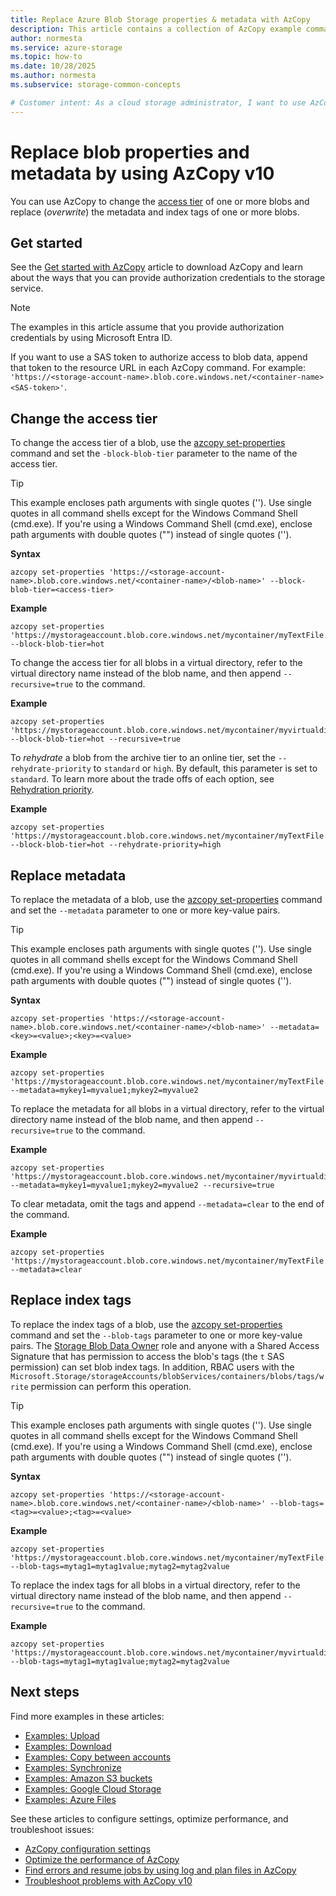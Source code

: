 ```yaml
---
title: Replace Azure Blob Storage properties & metadata with AzCopy
description: This article contains a collection of AzCopy example commands that help you set properties and metadata. 
author: normesta
ms.service: azure-storage
ms.topic: how-to
ms.date: 10/28/2025
ms.author: normesta
ms.subservice: storage-common-concepts

# Customer intent: As a cloud storage administrator, I want to use AzCopy to change blob properties and metadata, so that I can efficiently manage and optimize storage access and organization.
---
```


# Replace blob properties and metadata by using AzCopy v10

You can use AzCopy to change the [access tier](../blobs/access-tiers-overview.md) of one or more blobs and replace (_overwrite_) the metadata and index tags of one or more blobs. 

## Get started

See the [Get started with AzCopy](storage-use-azcopy-v10.md) article to download AzCopy and learn about the ways that you can provide authorization credentials to the storage service.

> [!NOTE]
> The examples in this article assume that you provide authorization credentials by using Microsoft Entra ID.
>
> If you want to use a SAS token to authorize access to blob data, append that token to the resource URL in each AzCopy command. For example: `'https://<storage-account-name>.blob.core.windows.net/<container-name><SAS-token>'`.

## Change the access tier

To change the access tier of a blob, use the [azcopy set-properties](https://github.com/Azure/azure-storage-azcopy/wiki/azcopy_set-properties) command and set the `-block-blob-tier` parameter to the name of the access tier. 

> [!TIP]
> This example encloses path arguments with single quotes (''). Use single quotes in all command shells except for the Windows Command Shell (cmd.exe). If you're using a Windows Command Shell (cmd.exe), enclose path arguments with double quotes ("") instead of single quotes ('').

**Syntax**

`azcopy set-properties 'https://<storage-account-name>.blob.core.windows.net/<container-name>/<blob-name>' --block-blob-tier=<access-tier>`

**Example**

```azcopy
azcopy set-properties 'https://mystorageaccount.blob.core.windows.net/mycontainer/myTextFile.txt' --block-blob-tier=hot

```

To change the access tier for all blobs in a virtual directory, refer to the virtual directory name instead of the blob name, and then append `--recursive=true` to the command.

**Example**

```azcopy
azcopy set-properties 'https://mystorageaccount.blob.core.windows.net/mycontainer/myvirtualdirectory' --block-blob-tier=hot --recursive=true
```

To _rehydrate_ a blob from the archive tier to an online tier, set the `--rehydrate-priority` to `standard` or `high`. By default, this parameter is set to `standard`. To learn more about the trade offs of each option, see [Rehydration priority](../blobs/archive-rehydrate-overview.md#rehydration-priority). 

**Example**

```azcopy
azcopy set-properties 'https://mystorageaccount.blob.core.windows.net/mycontainer/myTextFile.txt' --block-blob-tier=hot --rehydrate-priority=high
```

## Replace metadata

To replace the metadata of a blob, use the [azcopy set-properties](https://github.com/Azure/azure-storage-azcopy/wiki/azcopy_set-properties) command and set the `--metadata` parameter to one or more key-value pairs.

> [!TIP]
> This example encloses path arguments with single quotes (''). Use single quotes in all command shells except for the Windows Command Shell (cmd.exe). If you're using a Windows Command Shell (cmd.exe), enclose path arguments with double quotes ("") instead of single quotes ('').

**Syntax**

`azcopy set-properties 'https://<storage-account-name>.blob.core.windows.net/<container-name>/<blob-name>' --metadata=<key>=<value>;<key>=<value>`

**Example**

```azcopy
azcopy set-properties 'https://mystorageaccount.blob.core.windows.net/mycontainer/myTextFile.txt' --metadata=mykey1=myvalue1;mykey2=myvalue2
```

To replace the metadata for all blobs in a virtual directory, refer to the virtual directory name instead of the blob name, and then append `--recursive=true` to the command.

**Example**

```azcopy
azcopy set-properties 'https://mystorageaccount.blob.core.windows.net/mycontainer/myvirtualdirectory' --metadata=mykey1=myvalue1;mykey2=myvalue2 --recursive=true
```

To clear metadata, omit the tags and append `--metadata=clear` to the end of the command.

**Example**

```azcopy
azcopy set-properties 'https://mystorageaccount.blob.core.windows.net/mycontainer/myTextFile.txt' --metadata=clear
```

## Replace index tags

To replace the index tags of a blob, use the [azcopy set-properties](https://github.com/Azure/azure-storage-azcopy/wiki/azcopy_set-properties) command and set the `--blob-tags` parameter to one or more key-value pairs. The [Storage Blob Data Owner](../../role-based-access-control/built-in-roles.md#storage-blob-data-owner) role and anyone with a Shared Access Signature that has permission to access the blob's tags (the `t` SAS permission) can set blob index tags. In addition, RBAC users with the `Microsoft.Storage/storageAccounts/blobServices/containers/blobs/tags/write` permission can perform this operation.

> [!TIP]
> This example encloses path arguments with single quotes (''). Use single quotes in all command shells except for the Windows Command Shell (cmd.exe). If you're using a Windows Command Shell (cmd.exe), enclose path arguments with double quotes ("") instead of single quotes ('').

**Syntax**

`azcopy set-properties 'https://<storage-account-name>.blob.core.windows.net/<container-name>/<blob-name>' --blob-tags=<tag>=<value>;<tag>=<value>`

**Example**

```azcopy
azcopy set-properties 'https://mystorageaccount.blob.core.windows.net/mycontainer/myTextFile.txt' --blob-tags=mytag1=mytag1value;mytag2=mytag2value
```

To replace the index tags for all blobs in a virtual directory, refer to the virtual directory name instead of the blob name, and then append `--recursive=true` to the command.

**Example**

```azcopy
azcopy set-properties 'https://mystorageaccount.blob.core.windows.net/mycontainer/myvirtualdirectory' --blob-tags=mytag1=mytag1value;mytag2=mytag2value
```

## Next steps

Find more examples in these articles:

- [Examples: Upload](storage-use-azcopy-blobs-upload.md)
- [Examples: Download](storage-use-azcopy-blobs-download.md)
- [Examples: Copy between accounts](storage-use-azcopy-blobs-copy.md)
- [Examples: Synchronize](storage-use-azcopy-blobs-synchronize.md)
- [Examples: Amazon S3 buckets](storage-use-azcopy-s3.md)
- [Examples: Google Cloud Storage](storage-use-azcopy-google-cloud.md)
- [Examples: Azure Files](storage-use-azcopy-files.md)

See these articles to configure settings, optimize performance, and troubleshoot issues:

- [AzCopy configuration settings](storage-ref-azcopy-configuration-settings.md)
- [Optimize the performance of AzCopy](storage-use-azcopy-optimize.md)
- [Find errors and resume jobs by using log and plan files in AzCopy](storage-use-azcopy-configure.md)
- [Troubleshoot problems with AzCopy v10](storage-use-azcopy-troubleshoot.md)
